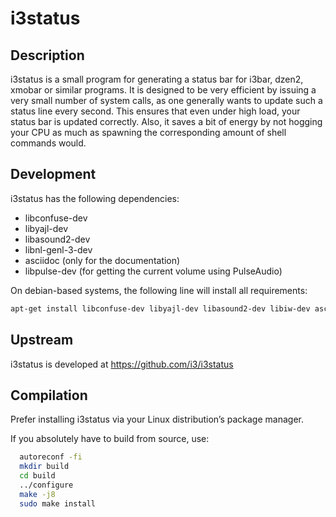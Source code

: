 # i3status 

## Description

i3status is a small program for generating a status bar for i3bar, dzen2, xmobar
or similar programs. It is designed to be very efficient by issuing a very small
number of system calls, as one generally wants to update such a status line
every second. This ensures that even under high load, your status bar is updated
correctly. Also, it saves a bit of energy by not hogging your CPU as much as
spawning the corresponding amount of shell commands would.

## Development

i3status has the following dependencies:
  * libconfuse-dev
  * libyajl-dev
  * libasound2-dev
  * libnl-genl-3-dev
  * asciidoc (only for the documentation)
  * libpulse-dev (for getting the current volume using PulseAudio)

On debian-based systems, the following line will install all requirements:
```bash
apt-get install libconfuse-dev libyajl-dev libasound2-dev libiw-dev asciidoc libpulse-dev libnl-genl-3-dev
```

## Upstream

i3status is developed at https://github.com/i3/i3status

## Compilation 

Prefer installing i3status via your Linux distribution’s package manager.

If you absolutely have to build from source, use:

```bash
  autoreconf -fi
  mkdir build
  cd build
  ../configure
  make -j8
  sudo make install
```
